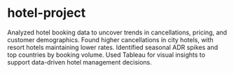 # hotel-project
Analyzed hotel booking data to uncover trends in cancellations, pricing, and customer demographics. Found higher cancellations in city hotels, with resort hotels maintaining lower rates. Identified seasonal ADR spikes and top countries by booking volume. Used Tableau for visual insights to support data-driven hotel management decisions.

